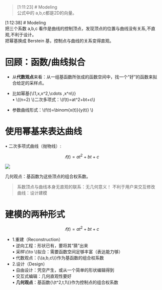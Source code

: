 > [1:11:23] # Modeling   
公式中的 a,b,c都是2D的向量。    

[1:12:38] # Modeling    
把三个系数 a,b,c 看作是曲线的控制顶点，发现顶点的位置与曲线没有关系,不直观,不利于设计。     
把幂基换成 Berstein 基，控制点与曲线的关系变得直观。 

# 回顾：函数/曲线拟合     

* 从**代数观点**来看：从一组基函数所张成的函数空间中，找一个“好”的函数来拟合给定的采样点。     
* 比如幂基{\\(1,x,x^2,\cdots ,x^n\\)}      
• \\((n=2) \\)二次多项式：\\(𝑓(t)=at^2+bt+c\\)   

* 参数曲线形式：\\(f(t)=\binom{x(t)}{y(t)} \\)    

# 使用幂基来表达曲线   

• 二次多项式曲线（抛物线）:  

$$
𝑓(t)=at^2+bt+c
$$

![](../assets/B曲-3.png)   

几何观点：基函数为这些顶点的组合权系数。  

> 系数顶点与曲线本身无直观的联系：无几何意义！ 
> 不利于用户来交互修改曲线：设计建模    


# 建模的两种形式   

$$
𝑓(t)=at^2+bt+c
$$

* 1.重建（Reconstruction）       
• 逆向工程：形状已有，要将其“猜”出来    
• 采样\\(\to \\)拟合：需要函数空间足够丰富（表达能力够）   
• 代数观点：{\\(a,b,c\\)}作为基函数的组合权系数     
* 2.设计（Design）    
• 自由设计：凭空产生，或从一个简单的形状编辑得到     
• 交互式编辑：几何直观性要好    
• **几何观点**：基函数{\\(t^2,t,1\\)}作为控制点的组合权系数   